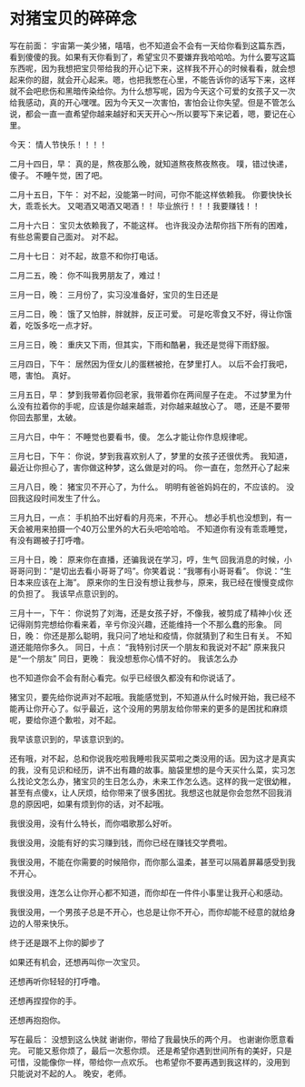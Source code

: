 # 对猪宝贝的碎碎念

写在前面：
宇宙第一美少猪，嘻嘻，也不知道会不会有一天给你看到这篇东西，看到傻傻的我。如果有天你看到了，希望宝贝不要嫌弃我哈哈哈。为什么要写这篇东西呢，因为我想把宝贝带给我的开心记下来，这样我不开心的时候看看，就会想起来你的甜，就会开心起来。嗯，也把我憋在心里，不能告诉你的话写下来，这样就不会吧悲伤和黑暗传染给你。为什么想写呢，因为今天这个可爱的女孩子又一次给我感动，真的开心嘿嘿。因为今天又一次害怕，害怕会让你失望。但是不管怎么说，都会一直一直希望你越来越好和天天开心～所以要写下来记着，嗯，要记在心里。

今天：
情人节快乐！！！！

二月十四日，早：
真的是，熬夜那么晚，就知道熬夜熬夜熬夜。
噗，错过快递，傻子。
不睡午觉，困了吧。

二月十五日，下午：
对不起，没能第一时间，可你不能这样依赖我。
你要快快长大，乖乖长大。
又喝酒又喝酒又喝酒！！
毕业旅行！！！我要赚钱！！

二月十六日：
宝贝太依赖我了，不能这样。
也许我没办法帮你挡下所有的困难，有些总需要自己面对。
对不起。

二月十七日：
对不起，故意不和你打电话。

二月二五，晚：
你不叫我男朋友了，难过！

三月一日，晚：
三月份了，实习没准备好，宝贝的生日还是

三月二日，晚：
饿了又怕胖，胖就胖，反正可爱。
可是吃零食又不好，得让你饿着，吃饭多吃一点才好。

三月三日，晚：
重庆又下雨，但其实，下雨和酷暑，我还是觉得下雨舒服。

三月四日，下午：
居然因为侄女儿的蛋糕被抢，在梦里打人。
以后不会打我吧，嗯，害怕。
真好。

三月五日，早：
梦到我带着你回老家，我带着你在两间屋子在走。
不过梦里为什么没有拉着你的手呢，应该是你越来越乖，对你越来越放心了。
嗯，还是不要带你回去那里，太破。

三月六日，中午：
不睡觉也要看书，傻。
怎么才能让你作息规律呢。

三月七日，下午：
你说，梦到我喜欢别人了，梦里的女孩子还很优秀。
我知道，最近让你担心了，害你做这种梦，这么做是对的吗。
你一直在，忽然开心了起来

三月八日，晚：
猪宝贝不开心了，为什么。
明明有爸爸妈妈在的，不应该的。
没回我这段时间发生了什么。

三月九日，一点：
手机拍不出好看的月亮来，不开心。
想必手机也没想到，有一天会被用来拍摄一个40万公里外的大石头吧哈哈哈。
不知道你有没有乖乖睡觉，有没有踢被子打呼噜。

三月十日，晚：
原来你在直播，还骗我说在学习，哼，生气
回我消息的时候，小哥哥问到：“是切出去看小哥哥了吗”。你笑着说：“我哪有小哥哥看”。
你说：“生日本来应该在上海”。
原来你的生日没有想让我参与，原来，我已经在慢慢变成你的负担了。
我该早点意识到的。

三月十一，下午：
你说剪了刘海，还是女孩子好，不像我，被剪成了精神小伙
还记得刚剪完想给你看来着，辛亏你没兴趣，还能维持一个不那么蠢的形象。
同日，晚：
你还是那么聪明，我只问了地址和疫情，你就猜到了和生日有关。
不知道还能陪你多久。
同日，十点：
“我特别讨厌一个朋友和我说对不起”
原来我只是“一个朋友”
同日，更晚：
我没想惹你心情不好的。
我该怎么办


也不知道你会不会有耐心看完。似乎已经很久都没有和你说话了。

猪宝贝，要先给你说声对不起哦。我能感觉到，不知道从什么时候开始，我已经不能再让你开心了。似乎最近，这个没用的男朋友给你带来的更多的是困扰和麻烦呢，要给你道个歉啦，对不起。

我早该意识到的，早该意识到的。

还有哦，对不起，总和你说我吃啦我睡啦我买菜啦之类没用的话。因为这才是真实的我，没有见识和经历，讲不出有趣的故事。脑袋里想的是今天买什么菜，实习怎么找论文怎么办，猪宝贝的生日怎么办，未来工作怎么选。这样的我一定很幼稚，甚至有点傻x，让人厌烦，给你带来了很多困扰。我想这也就是你会忽然不回我消息的原因吧，如果有烦到你的话，对不起哦。

我很没用，没有什么特长，而你唱歌那么好听。

我很没用，没能有好的实习赚到钱，而你已经在赚钱交学费啦。

我很没用，不能在你需要的时候陪你，而你那么温柔，甚至可以隔着屏幕感受到我不开心。

我很没用，连怎么让你开心都不知道，而你却在一件件小事里让我开心和感动。

我很没用，一个男孩子总是不开心，也总是让你不开心，而你却能不经意的就给身边的人带来快乐。


终于还是跟不上你的脚步了

如果还有机会，还想再叫你一次宝贝。

还想再听你轻轻的打呼噜。

还想再捏捏你的手。

还想再抱抱你。

写在最后：
没想到这么快就
谢谢你，带给了我最快乐的两个月。
也谢谢你愿意看完。
可能又惹你烦了，最后一次惹你烦。
还是希望你遇到世间所有的美好，只是可惜，没能像你一样，带给你一点欢乐。
也希望你不要再遇到我这样的，没用到只能说对不起的人。
晚安，老师。